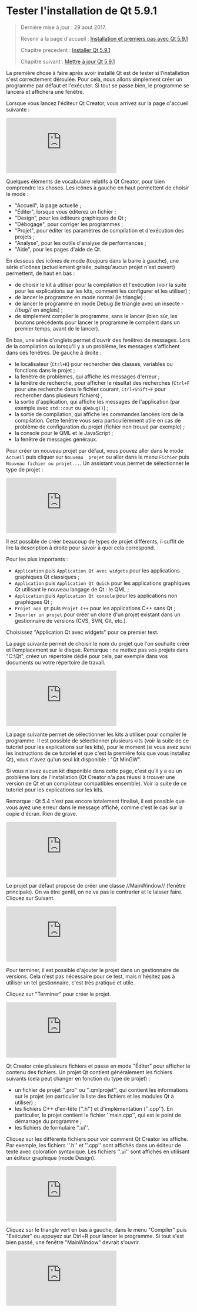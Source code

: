 # Tester l'installation de Qt 5.9.1

> Dernière mise à jour : 29 aout 2017.
>
> Revenir a la page d'accueil : [Installation et premiers pas avec Qt 5.9.1](index.md)
>
> Chapitre precedent : [Installer Qt 5.9.1](install.md)
>
> Chapitre suivant : [Mettre à jour Qt 5.9.1](update.md)

La première chose à faire après avoir installé Qt est de tester si l'installation s'est correctement déroulée. 
Pour cela, nous allons simplement créer un programme par défaut et l'exécuter. Si tout se passe bien, le 
programme se lancera et affichera une fenêtre.

Lorsque vous lancez l'éditeur Qt Creator, vous arrivez sur la page d'accueil suivante :

![Page d'acceuil](http://guillaume.belz.free.fr/lib/exe/fetch.php?w=500&media=install_10.png)

Quelques éléments de vocabulaire relatifs à Qt Creator, pour bien comprendre les choses. Les icônes à gauche 
en haut permettent de choisir le mode : 

  * "Accueil", la page actuelle ;
  * "Éditer", lorsque vous éditerez un fichier ;
  * "Design", pour les éditeurs graphiques de Qt ;
  * "Débogage", pour corriger les programmes ;
  * "Projet", pour éditer les paramètres de compilation et d'exécution des projets ;
  * "Analyse", pour les outils d'analyse de performances ;
  * "Aide", pour les pages d'aide de Qt.

En dessous des icônes de mode (toujours dans la barre à gauche), une série d'icônes (actuellement grisée, 
puisqu'aucun projet n'est ouvert) permettent, de haut en bas :

  * de choisir le kit à utiliser pour la compilation et l'exécution (voir la suite pour les explications sur 
  les kits, comment les configurer et les utiliser) ;
  * de lancer le programme en mode normal (le triangle) ;
  * de lancer le programme en mode Debug (le triangle avec un insecte - //bug// en anglais) ;
  * de simplement compiler le programme, sans le lancer (bien sûr, les boutons précédents pour lancer le 
  programme le compilent dans un premier temps, avant de le lancer).

En bas, une série d'onglets permet d'ouvrir des fenêtres de messages. Lors de la compilation ou lorsqu'il 
y a un problème, les messages s'affichent dans ces fenêtres. De gauche à droite :

  * le localisateur (`Ctrl+K`) pour rechercher des classes, variables ou fonctions dans le projet ;
  * la fenêtre de problèmes, qui affiche les messages d'erreur ;
  * la fenêtre de recherche, pour afficher le résultat des recherches (`Ctrl+F` pour une recherche dans le 
  fichier courant, `Ctrl+Shift+F` pour rechercher dans plusieurs fichiers) ;
  * la sortie d'application, qui affiche les messages de l'application (par exemple avec `std::cout` ou `qDebug()`) ;
  * la sortie de compilation, qui affiche les commandes lancées lors de la compilation. Cette fenêtre vous 
  sera particulièrement utile en cas de problème de configuration du projet (fichier non trouvé par exemple) ;
  * la console pour le QML et le JavaScript ;
  * la fenêtre de messages généraux.

Pour créer un nouveau projet par défaut, vous pouvez aller dans le mode `Accueil` puis cliquer sur `Nouveau 
projet` ou aller dans le menu `Fichier` puis `Nouveau fichier ou projet...`. Un assistant vous permet de sélectionner 
le type de projet :

![Page d'acceuil](http://guillaume.belz.free.fr/lib/exe/fetch.php?media=install_11.png)

Il est possible de créer beaucoup de types de projet différents, il suffit de lire la description à droite pour 
savoir à quoi cela correspond.

Pour les plus importants :

  * `Application` puis `Application Qt avec widgets` pour les applications graphiques Qt classiques ;
  * `Application` puis `Application Qt Quick` pour les applications graphiques Qt utilisant le nouveau langage de Qt : le QML ;
  * `Application` puis `Application Qt console` pour les applications non graphiques Qt ;
  * `Projet non Qt` puis `Projet C++` pour les applications C++ sans Qt ;
  * `Importer un projet` pour créer un clone d'un projet existant dans un gestionnaire de versions (CVS, SVN, Git, etc.).

Choisissez "Application Qt avec widgets" pour ce premier test.

La page suivante permet de choisir le nom du projet que l'on souhaite créer et l'emplacement sur le disque. 
Remarque : ne mettez pas vos projets dans "C:\Qt", créez un répertoire dédié pour cela, par exemple dans vos 
documents ou votre répertoire de travail.

![Page d'acceuil](http://guillaume.belz.free.fr/lib/exe/fetch.php?media=install_12.png)

La page suivante permet de sélectionner les kits à utiliser pour compiler le programme. Il est possible de 
sélectionner plusieurs kits (voir la suite de ce tutoriel pour les explications sur les kits), pour le moment 
(si vous avez suivi les instructions de ce tutoriel et que c'est la première fois que vous installez Qt), vous 
n'avez qu'un seul kit disponible : "Qt MinGW".

Si vous n'avez aucun kit disponible dans cette page, c'est qu'il y a eu un problème lors de l'installation (Qt 
Creator n'a pas réussi à trouver une version de Qt et un compilateur compatibles ensemble). Voir la suite de ce 
tutoriel pour les explications sur les kits.

Remarque : Qt 5.4 n'est pas encore totalement finalisé, il est possible que vous ayez une erreur dans le message
affiché, comme c'est le cas sur la copie d'écran. Rien de grave.

![Page d'acceuil](http://guillaume.belz.free.fr/lib/exe/fetch.php?media=install_13.png)

Le projet par défaut propose de créer une classe //MainWindow// (fenêtre principale). On va être gentil, on ne va 
pas le contrarier et le laisser faire. Cliquez sur Suivant.

![Page d'acceuil](http://guillaume.belz.free.fr/lib/exe/fetch.php?media=install_14.png)

Pour terminer, il est possible d'ajouter le projet dans un gestionnaire de versions. Cela n'est pas nécessaire 
pour ce test, mais n'hésitez pas à utiliser un tel gestionnaire, c'est très pratique et utile.

Cliquez sur "Terminer" pour créer le projet.

![Page d'acceuil](http://guillaume.belz.free.fr/lib/exe/fetch.php?media=install_15.png)

Qt Creator crée plusieurs fichiers et passe en mode "Éditer" pour afficher le contenu des fichiers. Un projet
Qt contient généralement les fichiers suivants (cela peut changer en fonction du type de projet) :

  * un fichier de projet ''.pro'' ou ''.qmlprojet'', qui contient les informations sur le projet (en particulier 
  la liste des fichiers et les modules Qt à utiliser) ;
  * les fichiers C++ d'en-tête (''.h'') et d'implémentation (''.cpp''). En particulier, le projet contient le 
  fichier ''main.cpp'', qui est le point de démarrage du programme ;
  * les fichiers de formulaire ''.ui''.

Cliquez sur les différents fichiers pour voir comment Qt Creator les affiche. Par exemple, les fichiers ''.h'' et 
''.cpp'' sont affichés dans un éditeur de texte avec coloration syntaxique. Les fichiers ''.ui'' sont affichés en 
utilisant un éditeur graphique (mode Design).

![Page d'acceuil](http://guillaume.belz.free.fr/lib/exe/fetch.php?media=install_16.png)

Cliquez sur le triangle vert en bas à gauche, dans le menu "Compiler" puis "Exécuter" ou appuyez sur Ctrl+R pour 
lancer le programme. Si tout s'est bien passé, une fenêtre "MainWindow" devrait s'ouvrir.

![Page d'acceuil](http://guillaume.belz.free.fr/lib/exe/fetch.php?media=install_17.png)
